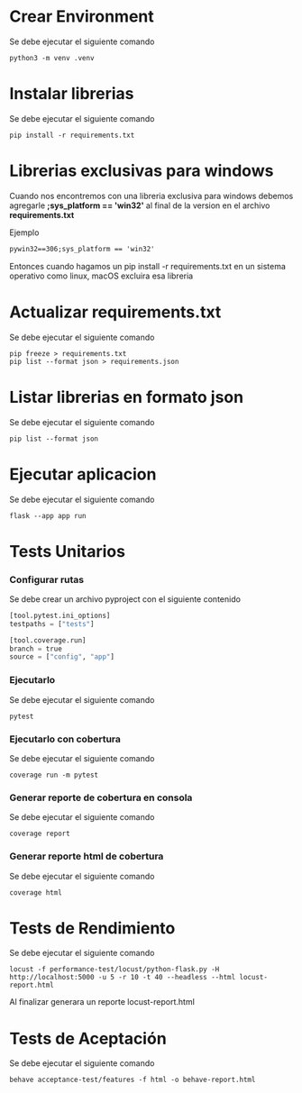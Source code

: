 # Crear Environment
Se debe ejecutar el siguiente comando

```shell
python3 -m venv .venv
```

# Instalar librerias
Se debe ejecutar el siguiente comando

```shell
pip install -r requirements.txt
```

# Librerias exclusivas para windows
Cuando nos encontremos con una libreria exclusiva para windows debemos agregarle **;sys_platform == 'win32'** al final de la version en el archivo **requirements.txt**

Ejemplo

```txt
pywin32==306;sys_platform == 'win32'
```
Entonces cuando hagamos un pip install -r requirements.txt en un sistema operativo como linux, macOS excluira esa libreria

# Actualizar requirements.txt
Se debe ejecutar el siguiente comando

```shell
pip freeze > requirements.txt
pip list --format json > requirements.json
```

# Listar librerias en formato json
Se debe ejecutar el siguiente comando

```shell
pip list --format json
```

# Ejecutar aplicacion
Se debe ejecutar el siguiente comando

```shell
flask --app app run
```

# Tests Unitarios
### Configurar rutas
Se debe crear un archivo pyproject con el siguiente contenido

```python
[tool.pytest.ini_options]
testpaths = ["tests"]

[tool.coverage.run]
branch = true
source = ["config", "app"]
```

### Ejecutarlo
Se debe ejecutar el siguiente comando

```shell
pytest
```

### Ejecutarlo con cobertura
Se debe ejecutar el siguiente comando

```shell
coverage run -m pytest
```

### Generar reporte de cobertura en consola
Se debe ejecutar el siguiente comando

```shell
coverage report
```

### Generar reporte html de cobertura
Se debe ejecutar el siguiente comando

```shell
coverage html
```

# Tests de Rendimiento
Se debe ejecutar el siguiente comando

```shell
locust -f performance-test/locust/python-flask.py -H http://localhost:5000 -u 5 -r 10 -t 40 --headless --html locust-report.html
```

Al finalizar generara un reporte locust-report.html

# Tests de Aceptación
Se debe ejecutar el siguiente comando

```shell
behave acceptance-test/features -f html -o behave-report.html
```